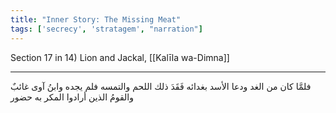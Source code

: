 ```yaml
---
title: "Inner Story: The Missing Meat"
tags: ['secrecy', 'stratagem', "narration"]
---
```


 Section 17 in 14) Lion and Jackal, [[Kalīla wa-Dimna]]

---
فلمَّا كان من الغد ودعا الأسد بغدائه فَقَدَ ذلك اللحم والتمسه فلم يجده وابنُ آوى غائبٌ والقومُ الذين أرادوا المكر به حضور
